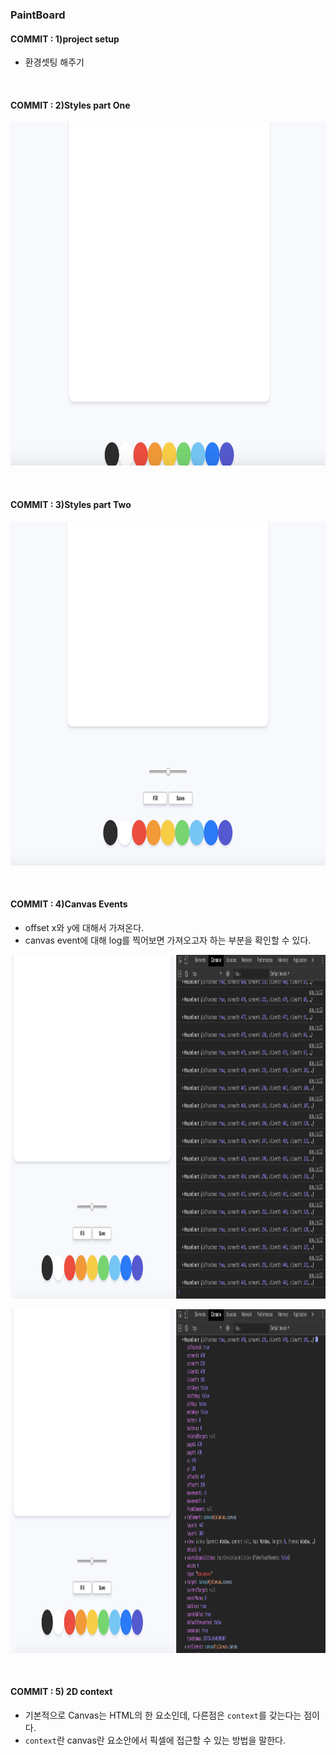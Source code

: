 
### PaintBoard

#### COMMIT : 1)project setup

- 환경셋팅 해주기

<br>

#### COMMIT : 2)Styles part One

<img src="./image/paintBoard(1).png" width="700px" height="550px" alt="structure"></img>

<br>

#### COMMIT : 3)Styles part Two

<img src="./image/paintBoard(2).png" width="700px" height="550px" alt="structure"></img>

<br>

#### COMMIT : 4)Canvas Events

- offset x와 y에 대해서 가져온다.
- canvas event에 대해 log를 찍어보면 가져오고자 하는 부분을 확인할 수 있다.

<img src="./image/paintBoard(3).png" width="700px" height="550px" alt="structure"></img>

<img src="./image/paintBoard(4).png" width="700px" height="550px" alt="structure"></img>

<br>

#### COMMIT : 5) 2D context

- 기본적으로 Canvas는 HTML의 한 요소인데, 다른점은 `context`를 갖는다는 점이다.
- `context`란 canvas란 요소안에서 픽셀에 접근할 수 있는 방법을 말한다.

<br>



